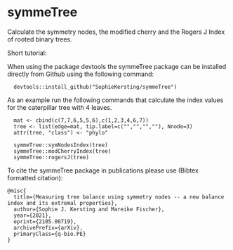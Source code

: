 # symmeTree
Calculate the symmetry nodes, the modified cherry and the Rogers J Index of rooted binary trees.

Short tutorial:

When using the package devtools the symmeTree package can be installed directly from Github using the
following command:

      devtools::install_github("SophieKersting/symmeTree")
      
As an example run the following commands that calculate the index values for the caterpillar tree with 4 leaves.

      mat <- cbind(c(7,7,6,5,5,6),c(1,2,3,4,6,7))
      tree <- list(edge=mat, tip.label=c("","","",""), Nnode=3)
      attr(tree, "class") <- "phylo"

      symmeTree::symNodesIndex(tree)
      symmeTree::modCherryIndex(tree)
      symmeTree::rogersJ(tree)

To cite the symmeTree package in publications please use (Bibtex formatted citation):

    @misc{
      title={Measuring tree balance using symmetry nodes -- a new balance index and its extremal properties}, 
      author={Sophie J. Kersting and Mareike Fischer},
      year={2021},
      eprint={2105.00719},
      archivePrefix={arXiv},
      primaryClass={q-bio.PE}
    }

